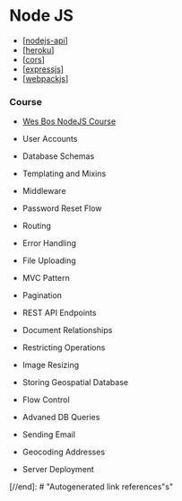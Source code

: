 # Node JS

- [[nodejs-api]]
- [[heroku]]
- [[cors]]
- [[expressjs]]
- [[webpackjs]]

### Course

- [Wes Bos NodeJS Course](https://learnnode.com/)

- User Accounts
- Database Schemas
- Templating and Mixins
- Middleware
- Password Reset Flow
- Routing
- Error Handling
- File Uploading
- MVC Pattern
- Pagination
- REST API Endpoints
- Document Relationships
- Restricting Operations
- Image Resizing
- Storing Geospatial Database
- Flow Control
- Advaned DB Queries
- Sending Email
- Geocoding Addresses
- Server Deployment

[//begin]: # "Autogenerated link references for markdown compatibility"
[nodejs-api]: nodejs-api "Node JS API"
[heroku]: heroku "Heroku"
[cors]: cors "CORS"
[expressjs]: expressjs "Express JS"
[webpackjs]: webpackjs "Webpack"
[//end]: # "Autogenerated link references"s"
